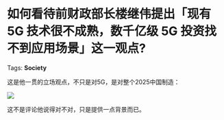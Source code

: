 # 如何看待前财政部长楼继伟提出「现有 5G 技术很不成熟，数千亿级 5G 投资找不到应用场景」这一观点?

Tags: **Society**

这是他一贯的立场观点，不只是对5G，是对整个2025中国制造：

![](https://pic4.zhimg.com/50/v2-70e3fd7e7ba0880e41a68ec9f7182eb8_hd.jpg?source=1940ef5c)  


这不是评论他说得对不对，只是提供一点背景而已。



